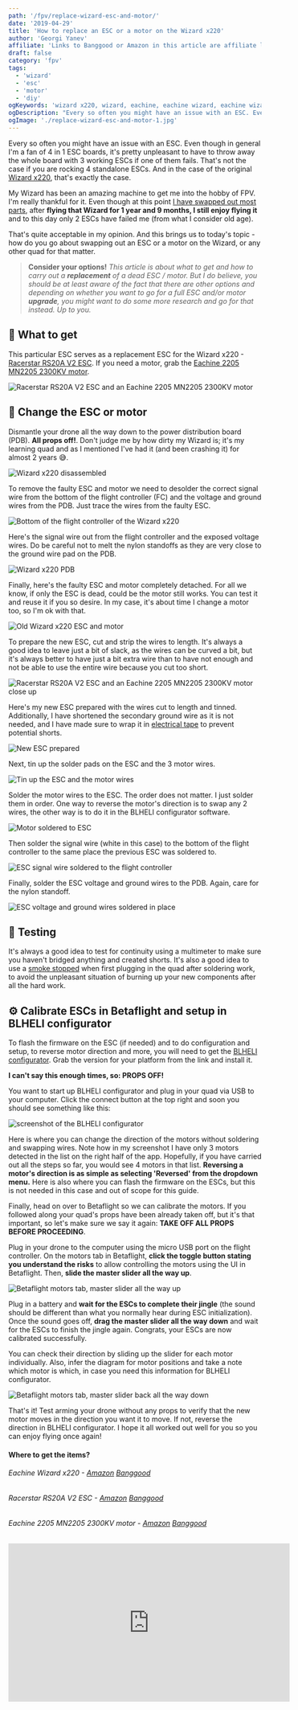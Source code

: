 ```yaml
---
path: '/fpv/replace-wizard-esc-and-motor/'
date: '2019-04-29'
title: 'How to replace an ESC or a motor on the Wizard x220'
author: 'Georgi Yanev'
affiliate: 'Links to Banggood or Amazon in this article are affiliate links and would support the blog if used to make a purchase.'
draft: false
category: 'fpv'
tags:
  - 'wizard'
  - 'esc'
  - 'motor'
  - 'diy'
ogKeywords: 'wizard x220, wizard, eachine, eachine wizard, eachine wizard x220, replace motor, replace esc, broken esc, broken motor, motor wont move, diy, how to change a motor on wizard x220, how to replace an esc on wizard x220'
ogDescription: "Every so often you might have an issue with an ESC. Even though in general I'm a fan of 4 in 1 ESC boards, it's pretty unpleasant to have to throw away the whole board with 3 working ESCs if one of them fails. That's not the case if you are rocking 4 standalone ESCs. And in the case of the original Wizard x220, that's exactly the case."
ogImage: './replace-wizard-esc-and-motor-1.jpg'
---
```


Every so often you might have an issue with an ESC. Even though in general I'm a fan of 4 in 1 ESC boards, it's pretty unpleasant to have to throw away the whole board with 3 working ESCs if one of them fails. That's not the case if you are rocking 4 standalone ESCs. And in the case of the original [Wizard x220][1], that's exactly the case.

My Wizard has been an amazing machine to get me into the hobby of FPV. I'm really thankful for it. Even though at this point [I have swapped out most parts][3], after **flying that Wizard for 1 year and 9 months, I still enjoy flying it** and to this day only 2 ESCs have failed me (from what I consider old age).

That's quite acceptable in my opinion. And this brings us to today's topic - how do you go about swapping out an ESC or a motor on the Wizard, or any other quad for that matter.

> **Consider your options!** _This article is about what to get and how to carry out a **replacement** of a dead ESC / motor. But I do believe, you should be at least aware of the fact that there are other options and depending on whether you want to go for a full ESC and/or motor **upgrade**, you might want to do some more research and go for that instead. Up to you._

## 🛒 What to get

This particular ESC serves as a replacement ESC for the Wizard x220 - [Racerstar RS20A V2 ESC][4]. If you need a motor, grab the [Eachine 2205 MN2205 2300KV motor][6].

![Racerstar RS20A V2 ESC and an Eachine 2205 MN2205 2300KV motor](replace-wizard-esc-and-motor-1.jpg)

## 🔧 Change the ESC or motor

Dismantle your drone all the way down to the power distribution board (PDB). **All props off!**. Don't judge me by how dirty my Wizard is; it's my learning quad and as I mentioned I've had it (and been crashing it) for almost 2 years 😅.

![Wizard x220 disassembled](replace-wizard-esc-and-motor-2.jpg)

To remove the faulty ESC and motor we need to desolder the correct signal wire from the bottom of the flight controller (FC) and the voltage and ground wires from the PDB. Just trace the wires from the faulty ESC.

![Bottom of the flight controller of the Wizard x220](replace-wizard-esc-and-motor-4.jpg)

Here's the signal wire out from the flight controller and the exposed voltage wires. Do be careful not to melt the nylon standoffs as they are very close to the ground wire pad on the PDB.

![Wizard x220 PDB](replace-wizard-esc-and-motor-5.jpg)

Finally, here's the faulty ESC and motor completely detached. For all we know, if only the ESC is dead, could be the motor still works. You can test it and reuse it if you so desire. In my case, it's about time I change a motor too, so I'm ok with that.

![Old Wizard x220 ESC and motor](replace-wizard-esc-and-motor-6.jpg)

To prepare the new ESC, cut and strip the wires to length. It's always a good idea to leave just a bit of slack, as the wires can be curved a bit, but it's always better to have just a bit extra wire than to have not enough and not be able to use the entire wire because you cut too short.

![Racerstar RS20A V2 ESC and an Eachine 2205 MN2205 2300KV motor close up](replace-wizard-esc-and-motor-8.jpg)

Here's my new ESC prepared with the wires cut to length and tinned. Additionally, I have shortened the secondary ground wire as it is not needed, and I have made sure to wrap it in [electrical tape][8] to prevent potential shorts.

![New ESC prepared](replace-wizard-esc-and-motor-9.jpg)

Next, tin up the solder pads on the ESC and the 3 motor wires.

![Tin up the ESC and the motor wires](replace-wizard-esc-and-motor-10.jpg)

Solder the motor wires to the ESC. The order does not matter. I just solder them in order. One way to reverse the motor's direction is to swap any 2 wires, the other way is to do it in the BLHELI configurator software.

![Motor soldered to ESC](replace-wizard-esc-and-motor-11.jpg)

Then solder the signal wire (white in this case) to the bottom of the flight controller to the same place the previous ESC was soldered to.

![ESC signal wire soldered to the flight controller](replace-wizard-esc-and-motor-12.jpg)

Finally, solder the ESC voltage and ground wires to the PDB. Again, care for the nylon standoff.

![ESC voltage and ground wires soldered in place](replace-wizard-esc-and-motor-13.jpg)

## 🧪 Testing

It's always a good idea to test for continuity using a multimeter to make sure you haven't bridged anything and created shorts.
It's also a good idea to use a [smoke stopped][9] when first plugging in the quad after soldering work, to avoid the unpleasant situation of burning up your new components after all the hard work.

## ⚙ Calibrate ESCs in Betaflight and setup in BLHELI configurator

To flash the firmware on the ESC (if needed) and to do configuration and setup, to reverse motor direction and more, you will need to get the [BLHELI configurator][10]. Grab the version for your platform from the link and install it.

**I can't say this enough times, so: PROPS OFF!**

You want to start up BLHELI configurator and plug in your quad via USB to your computer. Click the connect button at the top right and soon you should see something like this:

![screenshot of the BLHELI configurator](replace-wizard-esc-and-motor-14.png)

Here is where you can change the direction of the motors without soldering and swapping wires. Note how in my screenshot I have only 3 motors detected in the list on the right half of the app. Hopefully, if you have carried out all the steps so far, you would see 4 motors in that list.
**Reversing a motor's direction is as simple as selecting 'Reversed' from the dropdown menu.** Here is also where you can flash the firmware on the ESCs, but this is not needed in this case and out of scope for this guide.

Finally, head on over to Betaflight so we can calibrate the motors. If you followed along your quad's props have been already taken off, but it's that important, so let's make sure we say it again: **TAKE OFF ALL PROPS BEFORE PROCEEDING**.

Plug in your drone to the computer using the micro USB port on the flight controller. On the motors tab in Betaflight, **click the toggle button stating you understand the risks** to allow controlling the motors using the UI in Betaflight. Then, **slide the master slider all the way up**.

![Betaflight motors tab, master slider all the way up](replace-wizard-esc-and-motor-15.png)

Plug in a battery and **wait for the ESCs to complete their jingle** (the sound should be different than what you normally hear during ESC initialization). Once the sound goes off, **drag the master slider all the way down** and wait for the ESCs to finish the jingle again. Congrats, your ESCs are now calibrated successfully.

You can check their direction by sliding up the slider for each motor individually. Also, infer the diagram for motor positions and take a note which motor is which, in case you need this information for BLHELI configurator.

![Betaflight motors tab, master slider back all the way down](replace-wizard-esc-and-motor-16.png)

That's it! Test arming your drone without any props to verify that the new motor moves in the direction you want it to move. If not, reverse the direction in BLHELI configurator. I hope it all worked out well for you so you can enjoy flying once again!

#### Where to get the items?

###### Eachine Wizard x220 - [Amazon][2] [Banggood][1]

###### Racerstar RS20A V2 ESC - [Amazon][5] [Banggood][4]

###### Eachine 2205 MN2205 2300KV motor - [Amazon][7] [Banggood][6]

<div style="text-align: center">
  <iframe width="560" height="315" src="https://www.youtube.com/embed/skG-tLCe6jo?rel=0" frameBorder="0" allowFullScreen title="Chill November flight with the Eachine Wizard x220"></iframe>
</div>

[0]: Linkslist
[1]: https://bit.ly/wizardx220
[2]: https://amzn.to/2UBB9XH
[3]: /news/?tag=wizard
[4]: https://bit.ly/wizard-esc
[5]: https://amzn.to/2UoV9xx
[6]: https://bit.ly/wizard-motors
[7]: https://amzn.to/2FV4Qd1
[8]: https://bit.ly/electrical-tape
[9]: /fpv/make-a-smoke-stopper/
[10]: https://github.com/blheli-configurator/blheli-configurator/releases

